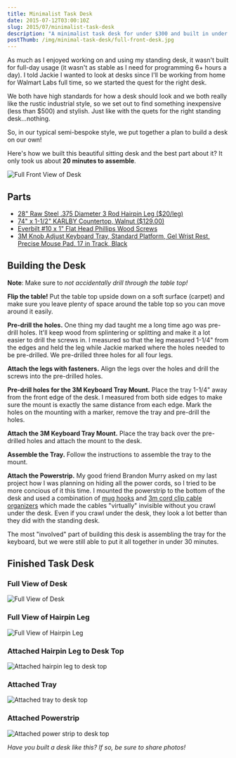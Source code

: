 ```yaml
---
title: Minimalist Task Desk
date: 2015-07-12T03:00:10Z
slug: 2015/07/minimalist-task-desk
description: "A minimalist task desk for under $300 and built in under 30 minutes."
postThumb: /img/minimal-task-desk/full-front-desk.jpg
---
```


As much as I enjoyed working on and using my standing desk, it wasn't built for full-day usage (it wasn't as stable as I need for programming 6+ hours a day). I told Jackie I wanted to look at desks since I'll be working from home for Walmart Labs full time, so we started the quest for the right desk.

We both have high standards for how a desk should look and we both really like the rustic industrial style, so we set out to find something inexpensive (less than $500) and stylish. Just like with the quets for the right standing desk...nothing.

So, in our typical semi-bespoke style, we put together a plan to build a desk on our own!

Here's how we built this beautiful sitting desk and the best part about it? It only took us about **20 minutes to assemble**.

<img alt="Full Front View of Desk" src="/img/minimal-task-desk/full-front-desk.jpg" class="full" />

## Parts

- [28" Raw Steel .375 Diameter 3 Rod Hairpin Leg ($20/leg)](http://www.hairpinlegs.com/products/3-rod-hairpin-leg?variant=1125171392)
- [74" x 1-1/2" KARLBY Countertop, Walnut ($129.00)](http://www.ikea.com/us/en/catalog/products/10301149/#/30301148)
- [Everbilt #10 x 1" Flat Head Phillips Wood Screws](http://www.homedepot.com/p/Everbilt-10-x-1-in-Zinc-Plated-Flat-Head-Phillips-Drive-Wood-Screw-100-Piece-801882/204275500)
- [3M Knob Adjust Keyboard Tray, Standard Platform, Gel Wrist Rest, Precise Mouse Pad, 17 in Track, Black](http://www.amazon.com/gp/product/B001B0DCOO/ref=as_li_tl?ie=UTF8&camp=1789&creative=390957&creativeASIN=B001B0DCOO&linkCode=as2&tag=thechasceperb-20&linkId=XYJLDXHUAVDOJ24F)

## Building the Desk

**Note**: Make sure to _not accidentally drill through the table top!_

**Flip the table!** Put the table top upside down on a soft surface (carpet) and make sure you leave plenty of space around the table top so you can move around it easily.

**Pre-drill the holes.** One thing my dad taught me a long time ago was pre-drill holes. It'll keep wood from splintering or splitting and make it a lot easier to drill the screws in. I measured so that the leg measured 1-1/4" from the edges and held the leg while Jackie marked where the holes needed to be pre-drilled. We pre-drilled three holes for all four legs.

**Attach the legs with fasteners.** Align the legs over the holes and drill the screws into the pre-drilled holes.

**Pre-drill holes for the 3M Keyboard Tray Mount.** Place the tray 1-1/4" away from the front edge of the desk. I measured from both side edges to make sure the mount is exactly the same distance from each edge. Mark the holes on the mounting with a marker, remove the tray and pre-drill the holes.

**Attach the 3M Keyboard Tray Mount.** Place the tray back over the pre-drilled holes and attach the mount to the desk.

**Assemble the Tray.** Follow the instructions to assemble the tray to the mount.

**Attach the Powerstrip.** My good friend Brandon Murry asked on my last project how I was planning on hiding all the power cords, so I tried to be more concious of it this time. I mounted the powerstrip to the bottom of the desk and used a combination of [mug hooks](http://www.amazon.com/ARROW-160376-Hooks-Rubbed-Bronze/dp/B00VEDF6I8/ref=sr_1_3?ie=UTF8&qid=1436750212&sr=8-3&keywords=mug+hooks) and [3m cord clip cable organizers](ttp://www.amazon.com/gp/product/B00M9FN2KY/ref=as_li_tl?ie=UTF8&camp=1789&creative=390957&creativeASIN=B00M9FN2KY&linkCode=as2&tag=thechasceperb-20&linkId=UIFHXUV6OHQCWYXW) which made the cables "virtually" invisible without you crawl under the desk. Even if you crawl under the desk, they look a lot better than they did with the standing desk.

The most "involved" part of building this desk is assembling the tray for the keyboard, but we were still able to put it all together in under 30 minutes.

## Finished Task Desk

### Full View of Desk

<img alt="Full View of Desk" src="/img/minimal-task-desk/full-desk.jpg" class="full" />

### Full View of Hairpin Leg

<img alt="Full View of Hairpin Leg" src="/img/minimal-task-desk/legs.jpg" class="full" />

### Attached Hairpin Leg to Desk Top

<img alt="Attached hairpin leg to desk top" src="/img/minimal-task-desk/attached-leg.jpg" class="full" />

### Attached Tray

<img alt="Attached tray to desk top" src="/img/minimal-task-desk/attached-tray.jpg" class="full" />

### Attached Powerstrip

<img alt="Attached power strip to desk top" src="/img/minimal-task-desk/power-strip.jpg" class="full" />

_Have you built a desk like this? If so, be sure to share photos!_
